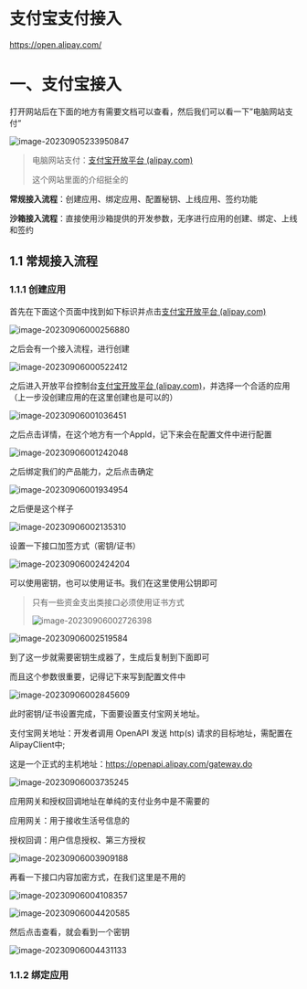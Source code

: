 # 支付宝支付接入

https://open.alipay.com/



# 一、支付宝接入

打开网站后在下面的地方有需要文档可以查看，然后我们可以看一下”电脑网站支付“

![image-20230905233950847](https://picture-typora-zhangjingqi.oss-cn-beijing.aliyuncs.com/image-20230905233950847.png)

> 电脑网站支付：[支付宝开放平台 (alipay.com)](https://open.alipay.com/api/detail?code=I1080300001000041203)
>
> 这个网站里面的介绍挺全的



**常规接入流程**：创建应用、绑定应用、配置秘钥、上线应用、签约功能

**沙箱接入流程**：直接使用沙箱提供的开发参数，无序进行应用的创建、绑定、上线和签约





## 1.1 常规接入流程

### 1.1.1 创建应用

首先在下面这个页面中找到如下标识并点击[支付宝开放平台 (alipay.com)](https://open.alipay.com/)

![image-20230906000256880](https://picture-typora-zhangjingqi.oss-cn-beijing.aliyuncs.com/image-20230906000256880.png)



之后会有一个接入流程，进行创建

![image-20230906000522412](https://picture-typora-zhangjingqi.oss-cn-beijing.aliyuncs.com/image-20230906000522412.png)

之后进入开放平台控制台[支付宝开放平台 (alipay.com)](https://open.alipay.com/develop/manage)，并选择一个合适的应用（上一步没创建应用的在这里创建也是可以的）

![image-20230906001036451](https://picture-typora-zhangjingqi.oss-cn-beijing.aliyuncs.com/image-20230906001036451.png)

之后点击详情，在这个地方有一个AppId，记下来会在配置文件中进行配置

![image-20230906001242048](https://picture-typora-zhangjingqi.oss-cn-beijing.aliyuncs.com/image-20230906001242048.png)



之后绑定我们的产品能力，之后点击确定

![image-20230906001934954](https://picture-typora-zhangjingqi.oss-cn-beijing.aliyuncs.com/image-20230906001934954.png)

之后便是这个样子

![image-20230906002135310](https://picture-typora-zhangjingqi.oss-cn-beijing.aliyuncs.com/image-20230906002135310.png)



设置一下接口加签方式（密钥/证书）

![image-20230906002424204](https://picture-typora-zhangjingqi.oss-cn-beijing.aliyuncs.com/image-20230906002424204.png)

可以使用密钥，也可以使用证书。我们在这里使用公钥即可

> 只有一些资金支出类接口必须使用证书方式
>
> ![image-20230906002726398](https://picture-typora-zhangjingqi.oss-cn-beijing.aliyuncs.com/image-20230906002726398.png)

![image-20230906002519584](https://picture-typora-zhangjingqi.oss-cn-beijing.aliyuncs.com/image-20230906002519584.png)

到了这一步就需要密钥生成器了，生成后复制到下面即可

而且这个参数很重要，记得记下来写到配置文件中

![image-20230906002845609](https://picture-typora-zhangjingqi.oss-cn-beijing.aliyuncs.com/image-20230906002845609.png)

此时密钥/证书设置完成，下面要设置支付宝网关地址。

支付宝网关地址：开发者调用 OpenAPI 发送 http(s) 请求的目标地址，需配置在AlipayClient中;

这是一个正式的主机地址：https://openapi.alipay.com/gateway.do

![image-20230906003735245](https://picture-typora-zhangjingqi.oss-cn-beijing.aliyuncs.com/image-20230906003735245.png)

应用网关和授权回调地址在单纯的支付业务中是不需要的

应用网关：用于接收生活号信息的

授权回调：用户信息授权、第三方授权

![image-20230906003909188](https://picture-typora-zhangjingqi.oss-cn-beijing.aliyuncs.com/image-20230906003909188.png)

再看一下接口内容加密方式，在我们这里是不用的

![image-20230906004108357](https://picture-typora-zhangjingqi.oss-cn-beijing.aliyuncs.com/image-20230906004108357.png)

![image-20230906004420585](https://picture-typora-zhangjingqi.oss-cn-beijing.aliyuncs.com/image-20230906004420585.png)

然后点击查看，就会看到一个密钥

![image-20230906004431133](https://picture-typora-zhangjingqi.oss-cn-beijing.aliyuncs.com/image-20230906004431133.png)





### 1.1.2 绑定应用





